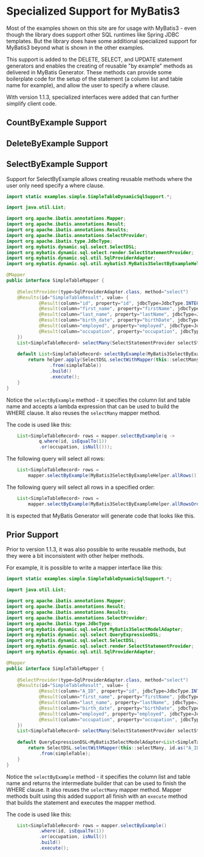 # Specialized Support for MyBatis3
Most of the examples shown on this site are for usage with MyBatis3 - even though the library does support other SQL runtimes like Spring JDBC templates. But the library does have some additional specialized support for MyBatis3 beyond what is shown in the other examples.

This support is added to the DELETE, SELECT, and UPDATE statement generators and enables the creating of reusable "by example" methods as delivered in MyBatis Generator.  These methods can provide some boilerplate code for the setup of the statement (a column list and table name for example), and allow the user to specify a where clause.

With version 1.1.3, specialized interfaces were added that can further simplify client code.

## CountByExample Support

## DeleteByExample Support

## SelectByExample Support

Support for SelectByExample allows creating reusable methods where the user only need specify a where clause.

```java
import static examples.simple.SimpleTableDynamicSqlSupport.*;

import java.util.List;

import org.apache.ibatis.annotations.Mapper;
import org.apache.ibatis.annotations.Result;
import org.apache.ibatis.annotations.Results;
import org.apache.ibatis.annotations.SelectProvider;
import org.apache.ibatis.type.JdbcType;
import org.mybatis.dynamic.sql.select.SelectDSL;
import org.mybatis.dynamic.sql.select.render.SelectStatementProvider;
import org.mybatis.dynamic.sql.util.SqlProviderAdapter;
import org.mybatis.dynamic.sql.util.mybatis3.MyBatis3SelectByExampleHelper;

@Mapper
public interface SimpleTableMapper {
    
    @SelectProvider(type=SqlProviderAdapter.class, method="select")
    @Results(id="SimpleTableResult", value= {
            @Result(column="id", property="id", jdbcType=JdbcType.INTEGER, id=true),
            @Result(column="first_name", property="firstName", jdbcType=JdbcType.VARCHAR),
            @Result(column="last_name", property="lastName", jdbcType=JdbcType.VARCHAR),
            @Result(column="birth_date", property="birthDate", jdbcType=JdbcType.DATE),
            @Result(column="employed", property="employed", jdbcType=JdbcType.VARCHAR),
            @Result(column="occupation", property="occupation", jdbcType=JdbcType.VARCHAR)
    })
    List<SimpleTableRecord> selectMany(SelectStatementProvider selectStatement);
    
    default List<SimpleTableRecord> selectByExample(MyBatis3SelectByExampleHelper<SimpleTableRecord> helper) {
        return helper.apply(SelectDSL.selectWithMapper(this::selectMany, id, firstName, lastName, birthDate, employed, occupation)
                .from(simpleTable))
                .build()
                .execute();
    }
}
```

Notice the `selectByExample` method - it specifies the column list and table name and accepts a lambda expression that can be used to build the WHERE clause.  It also reuses the `selectMany` mapper method.

The code is used like this:

```java
    List<SimpleTableRecord> rows = mapper.selectByExample(q ->
            q.where(id, isEqualTo(1))
            .or(occupation, isNull()));
```

The following query will select all rows:

```java
    List<SimpleTableRecord> rows =
        mapper.selectByExample(MyBatis3SelectByExampleHelper.allRows());
```

The following query will select all rows in a specified order:

```java
    List<SimpleTableRecord> rows =
        mapper.selectByExample(MyBatis3SelectByExampleHelper.allRowsOrderedBy(lastName, firstName));
```


It is expected that MyBatis Generator will generate code that looks like this.


## Prior Support
Prior to version 1.1.3, it was also possible to write reusable methods, but they were a bit inconsistent with other helper methods.  

For example, it is possible to write a mapper interface like this:

```java
import static examples.simple.SimpleTableDynamicSqlSupport.*;

import java.util.List;

import org.apache.ibatis.annotations.Mapper;
import org.apache.ibatis.annotations.Result;
import org.apache.ibatis.annotations.Results;
import org.apache.ibatis.annotations.SelectProvider;
import org.apache.ibatis.type.JdbcType;
import org.mybatis.dynamic.sql.select.MyBatis3SelectModelAdapter;
import org.mybatis.dynamic.sql.select.QueryExpressionDSL;
import org.mybatis.dynamic.sql.select.SelectDSL;
import org.mybatis.dynamic.sql.select.render.SelectStatementProvider;
import org.mybatis.dynamic.sql.util.SqlProviderAdapter;

@Mapper
public interface SimpleTableMapper {
    
    @SelectProvider(type=SqlProviderAdapter.class, method="select")
    @Results(id="SimpleTableResult", value= {
            @Result(column="A_ID", property="id", jdbcType=JdbcType.INTEGER, id=true),
            @Result(column="first_name", property="firstName", jdbcType=JdbcType.VARCHAR),
            @Result(column="last_name", property="lastName", jdbcType=JdbcType.VARCHAR),
            @Result(column="birth_date", property="birthDate", jdbcType=JdbcType.DATE),
            @Result(column="employed", property="employed", jdbcType=JdbcType.VARCHAR, typeHandler=YesNoTypeHandler.class),
            @Result(column="occupation", property="occupation", jdbcType=JdbcType.VARCHAR)
    })
    List<SimpleTableRecord> selectMany(SelectStatementProvider selectStatement);
    
    default QueryExpressionDSL<MyBatis3SelectModelAdapter<List<SimpleTableRecord>>> selectByExample() {
        return SelectDSL.selectWithMapper(this::selectMany, id.as("A_ID"), firstName, lastName, birthDate, employed, occupation)
            .from(simpleTable);
    }
}
```

Notice the `selectByExample` method - it specifies the column list and table name and returns the intermediate builder that can be used to finish the WHERE clause.  It also reuses the `selectMany` mapper method.  Mapper methods built using this added support all finish with an `execute` method that builds the statement and executes the mapper method.

The code is used like this:

```java
    List<SimpleTableRecord> rows = mapper.selectByExample()
            .where(id, isEqualTo(1))
            .or(occupation, isNull())
            .build()
            .execute();
```
